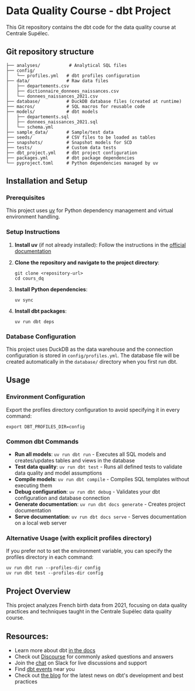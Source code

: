 # Data Quality Course - dbt Project

This Git repository contains the dbt code for the data quality course at Centrale Supélec.

## Git repository structure

```
├── analyses/           # Analytical SQL files
├── config/
│   └── profiles.yml   # dbt profiles configuration
├── data/              # Raw data files
│   ├── departements.csv
│   ├── dictionnaire_donnees_naissances.csv
│   └── donnees_naissances_2021.csv
├── database/          # DuckDB database files (created at runtime)
├── macros/            # SQL macros for reusable code
├── models/            # dbt models
│   ├── departements.sql
│   ├── donnees_naissances_2021.sql
│   └── schema.yml
├── sample_data/       # Sample/test data
├── seeds/             # CSV files to be loaded as tables
├── snapshots/         # Snapshot models for SCD
├── tests/             # Custom data tests
├── dbt_project.yml    # dbt project configuration
├── packages.yml       # dbt package dependencies
└── pyproject.toml     # Python dependencies managed by uv
```

## Installation and Setup

### Prerequisites
This project uses [uv](https://docs.astral.sh/uv/) for Python dependency management and virtual environment handling.

### Setup Instructions

1. **Install uv** (if not already installed):
   Follow the instructions in the [official documentation](https://docs.astral.sh/uv/getting-started/installation/#installation-methods)

2. **Clone the repository and navigate to the project directory**:
   ```shell
   git clone <repository-url>
   cd cours_dq
   ```

3. **Install Python dependencies**:
   ```shell
   uv sync
   ```

4. **Install dbt packages**:
   ```shell
   uv run dbt deps
   ```

### Database Configuration
This project uses DuckDB as the data warehouse and the connection configuration is stored in `config/profiles.yml`. The database file will be created automatically in the `database/` directory when you first run dbt.

## Usage

### Environment Configuration
Export the profiles directory configuration to avoid specifying it in every command:
```shell
export DBT_PROFILES_DIR=config
```

### Common dbt Commands

- **Run all models**: `uv run dbt run` - Executes all SQL models and creates/updates tables and views in the database
- **Test data quality**: `uv run dbt test` - Runs all defined tests to validate data quality and model assumptions
- **Compile models**: `uv run dbt compile` - Compiles SQL templates without executing them
- **Debug configuration**: `uv run dbt debug` - Validates your dbt configuration and database connection
- **Generate documentation**: `uv run dbt docs generate` - Creates project documentation
- **Serve documentation**: `uv run dbt docs serve` - Serves documentation on a local web server

### Alternative Usage (with explicit profiles directory)
If you prefer not to set the environment variable, you can specify the profiles directory in each command:
```shell
uv run dbt run --profiles-dir config
uv run dbt test --profiles-dir config
```


## Project Overview
This project analyzes French birth data from 2021, focusing on data quality practices and techniques taught in the Centrale Supélec data quality course.

## Resources:
- Learn more about dbt [in the docs](https://docs.getdbt.com/docs/introduction)
- Check out [Discourse](https://discourse.getdbt.com/) for commonly asked questions and answers
- Join the [chat](https://community.getdbt.com/) on Slack for live discussions and support
- Find [dbt events](https://events.getdbt.com) near you
- Check out [the blog](https://blog.getdbt.com/) for the latest news on dbt's development and best practices

